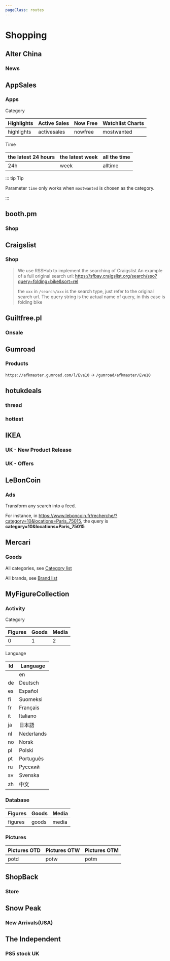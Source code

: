 ```yaml
---
pageClass: routes
---
```


# Shopping

## Alter China

### News

<RouteEn author="luyuhuang" example="/alter-cn/news" path="/alter-cn/news"/>

## AppSales

### Apps

<RouteEn author="nczitzk" example="/appsales/highlights" path="/appsales/:caty?/:time?" :paramsDesc="['Category, `highlights` by default', 'Time, `24h` by default']">

Category

| Highlights | Active Sales | Now Free | Watchlist Charts |
| ---------- | ------------ | -------- | ---------------- |
| highlights | activesales  | nowfree  | mostwanted       |

Time

| the latest 24 hours | the latest week | all the time |
| ------------------- | --------------- | ------------ |
| 24h                 | week            | alltime      |

::: tip Tip

Parameter `time` only works when `mostwanted` is chosen as the category.

:::

</RouteEn>

## booth.pm

### Shop

<RouteEn author="KTachibanaM" example="/booth.pm/shop/annn-boc0123" path="/booth.pm/shop/:subdomain" :paramsDesc="['Shop subdomain']" />

## Craigslist

### Shop

<RouteEn author="lxiange" example="/craigslist/sfbay/sso?query=folding+bike&sort=rel" path="/craigslist/:location/:type?" :paramsDesc="['location, Craigslist subdomain, e.g., `sfbay`', 'search type, e.g., `sso`']"/>

> We use RSSHub to implement the searching of Craigslist
> An example of a full original search url:
> <https://sfbay.craigslist.org/search/sso?query=folding+bike&sort=rel>
>
> the `xxx` in `/search/xxx` is the search type, just refer to the original search url.
> The query string is the actual name of query, in this case is folding bike

## Guiltfree.pl

### Onsale

<RouteEn author="nczitzk" example="/guiltfree/onsale" path="/guiltfree/onsale"/>

## Gumroad

### Products

<RouteEn author="Fatpandac" example="/gumroad/afkmaster/Eve10" path="/gumroad/:username/:products" :paramsDesc="['username, can be found in URL', 'products name, can be found in URL']" radar="1" rssbud="1">

`https://afkmaster.gumroad.com/l/Eve10` -> `/gumroad/afkmaster/Eve10`

</RouteEn>

## hotukdeals

### thread

<RouteEn author="DIYgod" example="/hotukdeals/hot" path="/hotukdeals/:type" :paramsDesc="['should be one of highlights, hot, new, discussed']"/>

### hottest

<RouteEn author="DIYgod" example="/hotukdeals/hottest" path="/hotukdeals/hottest"></RouteEn>

## IKEA

### UK - New Product Release

<RouteEn author="HenryQW" example="/ikea/gb/new" path="/ikea/gb/new"/>

### UK - Offers

<RouteEn author="HenryQW" example="/ikea/gb/offer" path="/ikea/gb/offer"/>

## LeBonCoin

### Ads

Transform any search into a feed.

<RouteEn author="Platane" example="/leboncoin/ad/category=10&locations=Paris_75015" path="/leboncoin/ad/:query" :paramsDesc="['search page querystring']">

For instance, in <https://www.leboncoin.fr/recherche/?category=10&locations=Paris_75015>, the query is **category=10&locations=Paris_75015**

</RouteEn>

## Mercari

### Goods

<RouteEn author="nczitzk" example="/mercari/category/1" path="/mercari/:type/:id" :paramsDesc="['`category` as seaching by category, `brand` as searching by brand, `search` as searching for keyword', 'can be found in URL of the category or brand page. If you choose `search` as `type`, then put keyword here']">

All categories, see [Category list](https://www.mercari.com/jp/category/)

All brands, see [Brand list](https://www.mercari.com/jp/brand/)

</RouteEn>

## MyFigureCollection

### Activity

<RouteEn author="nczitzk" example="/myfigurecollection/activity" path="/myfigurecollection/activity/:category?/:language?/:latestAdditions?/:latestEdits?/:latestAlerts?/:latestPictures?" :paramsDesc="['Category, Figures by default', 'Language, as above, `en` by default', 'Latest Additions, on as `1` by default, off as `0`', 'Changes, on as `1` by default, off as `0`', 'Alerts, on as `1` by default, off as `0`', 'Pictures, on as `1` by default, off as `0`']">

Category

| Figures | Goods | Media |
| ------- | ----- | ----- |
| 0       | 1     | 2     |

Language

| Id | Language   |
| -- | ---------- |
|    | en         |
| de | Deutsch    |
| es | Español    |
| fi | Suomeksi   |
| fr | Français   |
| it | Italiano   |
| ja | 日本語        |
| nl | Nederlands |
| no | Norsk      |
| pl | Polski     |
| pt | Português  |
| ru | Русский    |
| sv | Svenska    |
| zh | 中文         |

</RouteEn>

### Database

<RouteEn author="nczitzk" example="/myfigurecollection/figure" path="/myfigurecollection/:category?/:language?" :paramsDesc="['Category, Figures by default', 'Language, as above, `en` by default']">

| Figures | Goods | Media |
| ------- | ----- | ----- |
| figures | goods | media |

</RouteEn>

### Pictures

<RouteEn author="nczitzk" example="/myfigurecollection/potd" path="/myfigurecollection/:category?/:language?" :paramsDesc="['Category, Pictures OTD by default', 'Language, as above, `en` by default']">

| Pictures OTD | Pictures OTW | Pictures OTM |
| ------------ | ------------ | ------------ |
| potd         | potw         | potm         |

</RouteEn>

## ShopBack

### Store

<RouteEn author="nczitzk" example="/shopback/shopee-mart" path="/shopback/:store" :paramsDesc="['Store, can be found in URL']"/>

## Snow Peak

### New Arrivals(USA)

<RouteEn author="NavePnow" example="/snow-peak/new-arrivals" path="/snow-peak/new-arrivals"/>

## The Independent

### PS5 stock UK

<RouteEn author="DIYgod" example="/independent/ps5-stock-uk" path="/independent/ps5-stock-uk"/>

